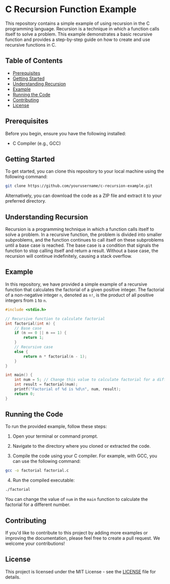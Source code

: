 # C Recursion Function Example

This repository contains a simple example of using recursion in the C programming language. Recursion is a technique in which a function calls itself to solve a problem. This example demonstrates a basic recursive function and provides a step-by-step guide on how to create and use recursive functions in C.

## Table of Contents

- [Prerequisites](#prerequisites)
- [Getting Started](#getting-started)
- [Understanding Recursion](#understanding-recursion)
- [Example](#example)
- [Running the Code](#running-the-code)
- [Contributing](#contributing)
- [License](#license)

## Prerequisites

Before you begin, ensure you have the following installed:

- C Compiler (e.g., GCC)

## Getting Started

To get started, you can clone this repository to your local machine using the following command:

```bash
git clone https://github.com/yourusername/c-recursion-example.git
```

Alternatively, you can download the code as a ZIP file and extract it to your preferred directory.

## Understanding Recursion

Recursion is a programming technique in which a function calls itself to solve a problem. In a recursive function, the problem is divided into smaller subproblems, and the function continues to call itself on these subproblems until a base case is reached. The base case is a condition that signals the function to stop calling itself and return a result. Without a base case, the recursion will continue indefinitely, causing a stack overflow.

## Example

In this repository, we have provided a simple example of a recursive function that calculates the factorial of a given positive integer. The factorial of a non-negative integer `n`, denoted as `n!`, is the product of all positive integers from `1` to `n`.

```c
#include <stdio.h>

// Recursive function to calculate factorial
int factorial(int n) {
    // Base case
    if (n == 0 || n == 1) {
        return 1;
    }
    // Recursive case
    else {
        return n * factorial(n - 1);
    }
}

int main() {
    int num = 5; // Change this value to calculate factorial for a different number
    int result = factorial(num);
    printf("Factorial of %d is %d\n", num, result);
    return 0;
}
```

## Running the Code

To run the provided example, follow these steps:

1. Open your terminal or command prompt.

2. Navigate to the directory where you cloned or extracted the code.

3. Compile the code using your C compiler. For example, with GCC, you can use the following command:

```bash
gcc -o factorial factorial.c
```

4. Run the compiled executable:

```bash
./factorial
```

You can change the value of `num` in the `main` function to calculate the factorial for a different number.

## Contributing

If you'd like to contribute to this project by adding more examples or improving the documentation, please feel free to create a pull request. We welcome your contributions!

## License

This project is licensed under the MIT License - see the [LICENSE](LICENSE) file for details.
